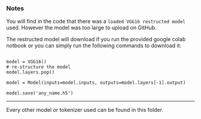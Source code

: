 ### Notes

You will find in the code that there was a  `loaded VGG16 restructed model` used. However the model was too large to upload on GitHub.

The restructed model will download if you run the provided google colab notbook or you can simply run the following commands to download it:

```from keras.applications.vgg16 import VGG16

model = VGG16()
# re-structure the model
model.layers.pop()

model = Model(inputs=model.inputs, outputs=model.layers[-1].output)

model.save('any_name.h5')
```

---

Every other model or tokenizer used can be found in this folder.



